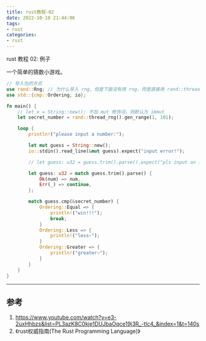 ```yaml
---
title: rust教程-02
date: 2022-10-18 21:44:06
tags:
- rust
categories:
- rust
---
```


rust 教程 02: 例子

<!--more-->

一个简单的猜数小游戏。

```rust
// 导入包的方式
use rand::Rng; // 为什么导入 rng，但是下面没有用 rng，而是直接用 rand::thread_rng().gen_range();
use std::{cmp::Ordering, io};

fn main() {
    // let x = String::new(); 不加 mut 修饰词，则默认为 immut
    let secret_number = rand::thread_rng().gen_range(1, 101);

    loop {
        println!("please input a number:");

        let mut guess = String::new();
        io::stdin().read_line(&mut guess).expect("input error!");

        // let guess: u32 = guess.trim().parse().expect("pls input an interger...");

        let guess: u32 = match guess.trim().parse() {
            Ok(num) => num,
            Err(_) => continue,
        };

        match guess.cmp(&secret_number) {
            Ordering::Equal => {
                println!("win!!!");
                break;
            }
            Ordering::Less => {
                println!("less~");
            }
            Ordering::Greater => {
                println!("greater~");
            }
        }
    }
}

```

---

## 参考
1. https://www.youtube.com/watch?v=e3-2uxHhbzs&list=PL3azK8C0kje1DUJbaOqce19j3R_-tIc4_&index=1&t=140s
2. 《rust权威指南(The Rust Programming Language)》